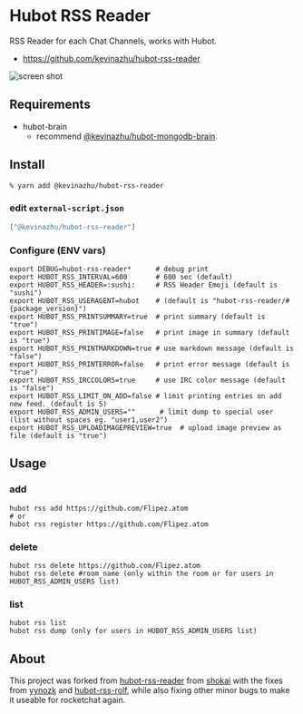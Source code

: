 Hubot RSS Reader
================
RSS Reader for each Chat Channels, works with Hubot.

- https://github.com/kevinazhu/hubot-rss-reader

![screen shot](http://gyazo.com/234dfb14d76bb3de9efd88bfe8dc6522.png)

Requirements
------------

- hubot-brain
  - recommend [@kevinazhu/hubot-mongodb-brain](https://github.com/kevinazhu/hubot-mongodb-brain).

Install
-------

    % yarn add @kevinazhu/hubot-rss-reader

### edit `external-script.json`

```json
["@kevinazhu/hubot-rss-reader"]
```

### Configure (ENV vars)

    export DEBUG=hubot-rss-reader*      # debug print
    export HUBOT_RSS_INTERVAL=600       # 600 sec (default)
    export HUBOT_RSS_HEADER=:sushi:     # RSS Header Emoji (default is "sushi")
    export HUBOT_RSS_USERAGENT=hubot    # (default is "hubot-rss-reader/#{package_version}")
    export HUBOT_RSS_PRINTSUMMARY=true  # print summary (default is "true")
    export HUBOT_RSS_PRINTIMAGE=false   # print image in summary (default is "true")
    export HUBOT_RSS_PRINTMARKDOWN=true # use markdown message (default is "false")
    export HUBOT_RSS_PRINTERROR=false   # print error message (default is "true")
    export HUBOT_RSS_IRCCOLORS=true     # use IRC color message (default is "false")
    export HUBOT_RSS_LIMIT_ON_ADD=false # limit printing entries on add new feed. (default is 5)
    export HUBOT_RSS_ADMIN_USERS=""      # limit dump to special user (list without spaces eg. "user1,user2")
    export HUBOT_RSS_UPLOADIMAGEPREVIEW=true  # upload image preview as file (default is "true")

Usage
-----

### add

    hubot rss add https://github.com/Flipez.atom
    # or
    hubot rss register https://github.com/Flipez.atom


### delete

    hubot rss delete https://github.com/Flipez.atom
    hubot rss delete #room_name (only within the room or for users in HUBOT_RSS_ADMIN_USERS list)

### list

    hubot rss list
    hubot rss dump (only for users in HUBOT_RSS_ADMIN_USERS list)

## About

This project was forked from [hubot-rss-reader](https://github.com/shokai/hubot-rss-reader)
from [shokai](https://github.com/shokai) with the fixes from [yynozk](https://github.com/yynozk)
and [hubot-rss-rolf](https://www.npmjs.com/package/hubot-rss-rolf), while also fixing other minor bugs
to make it useable for rocketchat again.

